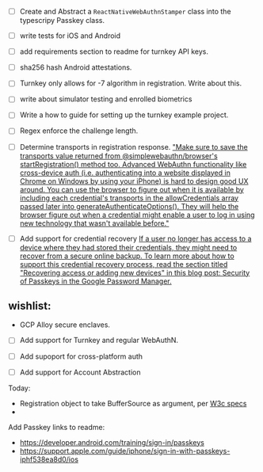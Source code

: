 - [ ] Create and Abstract a `ReactNativeWebAuthnStamper` class into the typescripy Passkey class.
- [ ] write tests for iOS and Android
- [ ] add requirements section to readme for turnkey API keys.
- [ ] sha256 hash Android attestations.
- [ ] Turnkey only allows for -7 algorithm in registration. Write about this.
- [ ] write about simulator testing and enrolled biometrics

- [ ] Write a how to guide for setting up the turnkey example project.
- [ ] Regex enforce the challenge length.





- [ ] Determine transports in registration response.
["Make sure to save the transports value returned from @simplewebauthn/browser's startRegistration() method too. Advanced WebAuthn functionality like cross-device auth (i.e. authenticating into a website displayed in Chrome on Windows by using your iPhone) is hard to design good UX around. You can use the browser to figure out when it is available by including each credential's transports in the allowCredentials array passed later into generateAuthenticateOptions(). They will help the browser figure out when a credential might enable a user to log in using new technology that wasn't available before."](https://simplewebauthn.dev/docs/advanced/passkeys)

- [ ] Add support for credential recovery
[If a user no longer has access to a device where they had stored their credentials, they might need to recover from a secure online backup. To learn more about how to support this credential recovery process, read the section titled "Recovering access or adding new devices" in this blog post: Security of Passkeys in the Google Password Manager.](https://developer.android.com/training/sign-in/passkeys#credential-recovery)




## wishlist:
- GCP Alloy secure enclaves.
- [ ] Add support for Turnkey and regular WebAuthN.
- [ ] Add supoport for cross-platform auth
- [ ] Add support for Account Abstraction



Today: 
- Registration object to take BufferSource as argument, per [W3c specs](https://www.w3.org/TR/webauthn-2/#dom-publickeycredentialcreationoptions-challenge)
- 



Add Passkey links to readme:
- https://developer.android.com/training/sign-in/passkeys
- https://support.apple.com/guide/iphone/sign-in-with-passkeys-iphf538ea8d0/ios